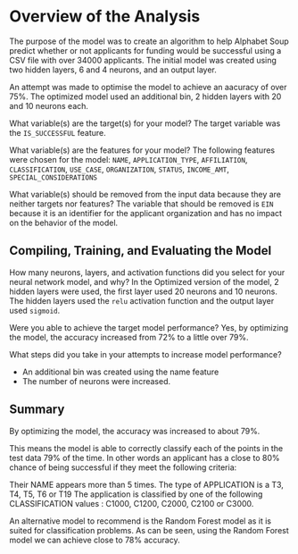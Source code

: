 # Overview of the Analysis

 The purpose of the model was to create an algorithm to help Alphabet Soup predict whether or not applicants for funding would be successful using a CSV file with over 34000 applicants.
 The initial model was created using two hidden layers, 6 and 4 neurons, and an output layer.

 An attempt was made to optimise the model to achieve an aacuracy of over 75%. The optimized model used an additional bin, 2 hidden layers with 20 and 10 neurons each.

 What variable(s) are the target(s) for your model?
The target variable was the `IS_SUCCESSFUL` feature.

 What variable(s) are the features for your model?
The following features were chosen for the model:
`NAME`, `APPLICATION_TYPE`, `AFFILIATION`, `CLASSIFICATION`, `USE_CASE`, `ORGANIZATION`, `STATUS`, `INCOME_AMT`, `SPECIAL_CONSIDERATIONS`

What variable(s) should be removed from the input data because they are neither targets nor features?
The  variable that should be removed is `EIN` because it is an identifier for the applicant organization and has no impact on the behavior of the model.

## Compiling, Training, and Evaluating the Model

How many neurons, layers, and activation functions did you select for your neural network model, and why?
In the Optimized version of the model, 2 hidden layers were used, the first layer used 20 neurons and 10 neurons. The hidden layers used the `relu` activation function and the output layer used `sigmoid`.

Were you able to achieve the target model performance?
Yes, by optimizing the model, the accuracy increased from 72% to a little over 79%.

What steps did you take in your attempts to increase model performance?

* An additional bin was created using the name feature
* The number of neurons were increased.

## Summary

By optimizing the model, the accuracy was increased to about 79%.

This means the model is able to correctly classify each of the points in the test data 79% of the time. In other words an applicant has a close to 80% chance of being successful if they meet the following criteria:

Their NAME appears more than 5 times.
The type of APPLICATION is a T3, T4, T5, T6 or T19
The application is classified by one of the following CLASSIFICATION values : C1000, C1200, C2000, C2100 or C3000.

An alternative model to recommend is the Random Forest model as it is suited for classification problems. As can be seen, using the Random Forest model we can achieve close to 78% accuracy.
